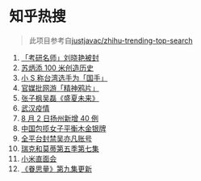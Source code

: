 # 知乎热搜

> 此项目参考自[justjavac/zhihu-trending-top-search](https://github.com/justjavac/zhihu-trending-top-search/blob/main/utils.ts)

<!-- BEGIN -->
  <!-- 最后更新时间:Tue Aug 03 2021 12:16:25 GMT+0000 (Coordinated Universal Time) -->
  1. [「考研名师」刘晓艳被封](https://www.zhihu.com/search?q=刘晓艳)
1. [苏炳添 100 米创造历史](https://www.zhihu.com/search?q=苏炳添)
1. [小 S 称台湾选手为「国手」](https://www.zhihu.com/search?q=小s)
1. [官媒批网游「精神鸦片」](https://www.zhihu.com/search?q=网络游戏)
1. [张子枫吴磊《盛夏未来》](https://www.zhihu.com/search?q=盛夏未来)
1. [武汉疫情](https://www.zhihu.com/search?q=武汉疫情)
1. [8 月 2 日扬州新增 40 例](https://www.zhihu.com/search?q=扬州)
1. [中国包揽女子平衡木金银牌](https://www.zhihu.com/search?q=平衡木)
1. [全平台封禁吴亦凡账号](https://www.zhihu.com/search?q=吴亦凡封号)
1. [瑞克和莫蒂第五季第七集](https://www.zhihu.com/search?q=瑞克和莫蒂)
1. [小米直面会](https://www.zhihu.com/search?q=小米直面会)
1. [《眷思量》第九集更新](https://www.zhihu.com/search?q=眷思量)
  <!-- END -->